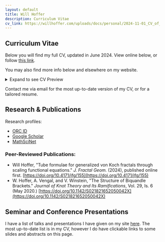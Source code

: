 ```yaml
---
layout: default
title: Will Hoffer
description: Curriculum Vitae
cv_link: https://willhoffer.com/uploads/docs/personal/2024-11-01_CV_of_Will_Hoffer.pdf
---
```


## Curriculum Vitae

Below you will find my full CV, updated in June 2024. View online below, or follow [this link]({{page.cv_link}}).

You may also find more info below and elsewhere on my website.

<details>
    <summary>Expand to see CV Preview</summary>
    <iframe src="{{page.cv_link}}" width="100%" height="900">
    </iframe>
</details>

Contact me via email for the most up-to-date version of my CV, or for a tailored resume.

## Research & Publications

Research profiles:
- [ORC ID](https://orcid.org/my-orcid?orcid=0000-0002-1825-4477)
- [Google Scholar](https://scholar.google.com/citations?hl=en&user=kaJEJSoAAAAJ)
- [MathSciNet](https://mathscinet.ams.org/mathscinet/author?authorId=1393194)

### Peer-Reviewed Publications:

- Will Hoffer, "Tube formulae for generalized von Koch fractals through scaling functional equations." *J. Fractal Geom.* (2024), published online first. [https://doi.org/10.4171/jfg/155](https://doi.org/10.4171/jfg/155)
- W. Hoffer, A. Vengal, and V. Winstein, "The Structure of Biquandle Brackets." *Journal of Knot Theory and Its Ramifications*, Vol. 29, Is. 6 (May 2020.)  [https://doi.org/10.1142/S021821652050042X](https://doi.org/10.1142/S021821652050042X)


## Seminar and Conference Presentations

I have a list of talks and presentations I have given on my site <a href="/content/talks">here</a>. The most up-to-date list is in my CV, however I do have clickable links to some slides and abstracts on this page.
